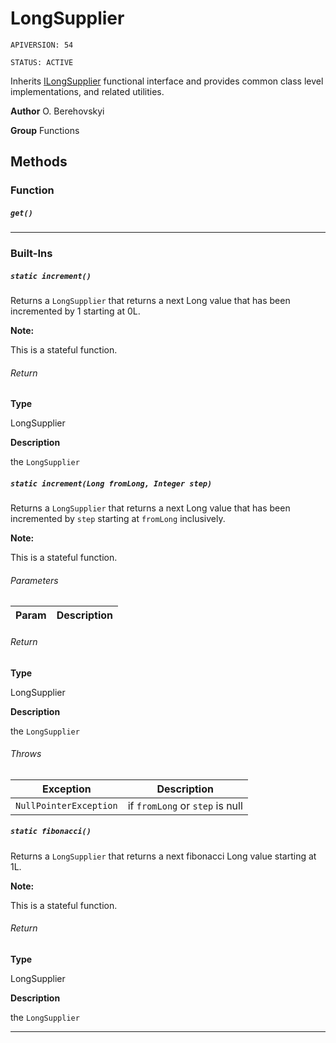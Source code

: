 # LongSupplier

`APIVERSION: 54`

`STATUS: ACTIVE`

Inherits [ILongSupplier](/docs/Functional-Interfaces/ILongSupplier.md) functional interface and provides common class level implementations, and related utilities.


**Author** O. Berehovskyi


**Group** Functions

## Methods
### Function
##### `get()`
---
### Built-Ins
##### `static increment()`

Returns a `LongSupplier` that returns a next Long value that has been incremented by 1 starting at 0L. <p><strong>Note: </strong></p> <p>This is a stateful function.</p>

###### Return

**Type**

LongSupplier

**Description**

the `LongSupplier`

##### `static increment(Long fromLong, Integer step)`

Returns a `LongSupplier` that returns a next Long value that has been incremented by `step` starting at `fromLong` inclusively. <p><strong>Note: </strong></p> <p>This is a stateful function.</p>

###### Parameters
|Param|Description|
|---|---|

###### Return

**Type**

LongSupplier

**Description**

the `LongSupplier`

###### Throws
|Exception|Description|
|---|---|
|`NullPointerException`|if `fromLong` or `step` is null|

##### `static fibonacci()`

Returns a `LongSupplier` that returns a next fibonacci Long value starting at 1L. <p><strong>Note: </strong></p> <p>This is a stateful function.</p>

###### Return

**Type**

LongSupplier

**Description**

the `LongSupplier`

---
